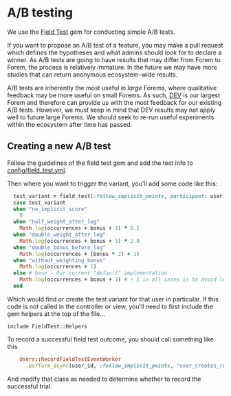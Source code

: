 # A/B testing

We use the [Field Test](https://github.com/ankane/field_test) gem for conducting simple A/B tests.

If you want to propose an A/B test of a feature, you may make a pull request
which defines the hypotheses and what admins should look for to declare a winner.
As A/B tests are going to have results that may differ from Forem to Forem, the
process is relatively immature. In the future we may have more studies that can return anonymous ecosystem-wide results.

A/B tests are inherently the most useful in _large_ Forems, where qualitative
feedback may be more useful on small Forems. As such, [DEV](https://dev.to)
is our largest Forem and therefore can provide us with the most feedback for
our existing A/B tests. However, we must keep in mind that DEV results may
not apply well to future large Forems. We should seek to re-run useful experiments within the ecosystem after time has passed.

## Creating a new A/B test

Follow the guidelines of the field test gem and add the test info to [config/field_test.yml](https://github.com/forem/forem/blob/master/config/field_test.yml).

Then where you want to trigger the variant, you'll add some code like this:

```ruby
  test_variant = field_test(:follow_implicit_points, participant: user)
  case test_variant
  when "no_implicit_score"
    0
  when "half_weight_after_log"
    Math.log(occurrences + bonus + 1) * 0.5
  when "double_weight_after_log"
    Math.log(occurrences + bonus + 1) * 2.0
  when "double_bonus_before_log"
    Math.log(occurrences + (bonus * 2) + 1)
  when "without_weighting_bonus"
    Math.log(occurrences + 1)
  else # base - Our current "default" implementation
    Math.log(occurrences + bonus + 1) # + 1 in all cases is to avoid log(0) => -infinity
  end
```

Which would find or create the test variant for that user in particular. If
this code is not called in the controller or view, you'll need to first
include the gem helpers at the top of the file...

```
include FieldTest::Helpers
```

To record a successful field test outcome, you should call something like this

```ruby
    Users::RecordFieldTestEventWorker
      .perform_async(user_id, :follow_implicit_points, "user_creates_reaction")
```

And modify that class as needed to determine whether to record the successful trial.